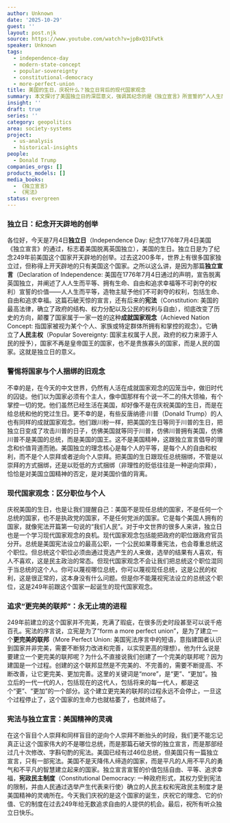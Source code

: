 ```yaml
---
author: Unknown
date: '2025-10-29'
guest: ''
layout: post.njk
source: https://www.youtube.com/watch?v=jpBxQ31Fwtk
speaker: Unknown
tags:
  - independence-day
  - modern-state-concept
  - popular-sovereignty
  - constitutional-democracy
  - more-perfect-union
title: 美国的生日，庆祝什么？独立日背后的现代国家观念
summary: 本文探讨了美国独立日的深层意义，强调其纪念的是《独立宣言》所宣誓的“人人生而平等”等普世价值和人民主权理念，而非任何个人或党派。文章批判了将国家与现任总统混淆的“成就国家观念”，并指出美国建国是一个不断追求“更完美的联邦”的持续过程，其精神核心在于宪法与独立宣言，而非任何一位总统。
insight: ''
draft: true
series: ''
category: geopolitics
area: society-systems
project:
  - us-analysis
  - historical-insights
people:
  - Donald Trump
companies_orgs: []
products_models: []
media_books:
  - 《独立宣言》
  - 《宪法》
status: evergreen
---
```

### 独立日：纪念开天辟地的创举

各位好，今天是7月4日**独立日**（Independence Day: 纪念1776年7月4日美国《独立宣言》的通过，标志着美国脱离英国独立），美国的生日。独立日是为了纪念249年前美国这个国家开天辟地的创举。过去这200多年，世界上有很多国家独立过，但称得上开天辟地的只有美国这个国家。之所以这么讲，是因为那篇**独立宣言**（Declaration of Independence: 美国在1776年7月4日通过的声明，宣告脱离英国独立，并阐述了人人生而平等、拥有生命、自由和追求幸福等不可剥夺的权利）宣誓的价值——人人生而平等，造物主赋予他们不可剥夺的权利，包括生命、自由和追求幸福。这篇石破天惊的宣言，还有后来的**宪法**（Constitution: 美国的最高法律，确立了政府的结构、权力分配以及公民的权利与自由），彻底改变了历史的方向，颠覆了国家属于一家一姓的这种**成就国家观念**（Achieved Nation Concept: 指国家被视为某个个人、家族或特定群体所拥有和掌控的观念）。它确立了**人民主权**（Popular Sovereignty: 国家主权属于人民，政府的权力来源于人民的授予），国家不再是皇帝国王的国家，也不是贵族寡头的国家，而是人民的国家。这就是独立日的意义。

### 警惕将国家与个人捆绑的旧观念

不幸的是，在今天的中文世界，仍然有人活在成就国家观念的囚笼当中，做旧时代的囚徒。他们以为国家必须有个主人，像中国那样有个说一不二的伟大领袖，有个掌控一切的党。他们虽然已经生活在美国，却好像不是在庆祝美国的生日，而是在给总统和他的党过生日。更不幸的是，有些反唐纳德·川普（Donald Trump）的人也有同样的成就国家观念。他们跟川粉一样，把美国的生日等同于川普的生日，把独立日变成了攻击川普的日子，仿佛美国就等同于川普，仿佛川普拥有美国，仿佛川普不是美国的总统，而是美国的国王。这不是美国精神，这跟独立宣言倡导的理念和价值背道而驰。美国独立的理念核心是每个人的平等，是每个人的自由和权利，而不是个人崇拜或者逆向个人崇拜。把美国的生日跟现任总统捆绑，不管是以崇拜的方式捆绑，还是以贬低的方式捆绑（非理性的贬低往往是一种逆向崇拜），恰恰是对美国立国精神的否定，是对美国价值的背离。

### 现代国家观念：区分职位与个人

庆祝美国的生日，也是让我们提醒自己：美国不是现任总统的国家，不是任何一个总统的国家，也不是执政党的国家，不是任何党派的国家。它是每个美国人拥有的国家，就像宪法开篇第一句说的“我们人民”。对于中文世界的很多人来讲，独立日也是一个学习现代国家观念的良机。现代国家观念包括能把政府的职位跟政府官员分开。总统是美国宪法设立的最高公职，一个公民如果尊重宪法，也会尊重总统这个职位。但总统这个职位必须由通过竞选产生的人来做，选举的结果有人喜欢，有人不喜欢，这是民主政治的常态。但现代国家观念不会让我们把总统这个职位混同于当总统的这个人。你可以蔑视哪位总统，你可以蔑视现任总统，这是公民的权利，这是很正常的，这本身没有什么问题。但是你不能蔑视宪法设立的总统这个职位，这是249年前跟这个国家一起诞生的现代国家观念。

### 追求“更完美的联邦”：永无止境的进程

249年前建立的这个国家并不完美，充满了瑕疵，在很多历史时段甚至可以说千疮百孔。宪法的序言说，立宪是为了“form a more perfect union”，是为了建立一个**更完美的联邦**（More Perfect Union: 美国宪法序言中的短语，意指建国者认识到国家并非完美，需要不断努力改进和完善，以实现更高的理想）。他为什么说是要建立一个更完美的联邦呢？为什么不直接说我们创建了一个完美的联邦呢？因为建国是一个过程。创建的这个联邦显然是不完美的、不完善的，需要不断提高、不断改善，让它更完美、更加完善。这里的关键词是“more”，是“更”、“更加”。独立后的一代一代的人，包括现在的这代人，包括将来的每一代人，都是这个“更”、“更加”的一个部分。这个建立更完美的联邦的过程永远不会停止，一旦这个过程停止了，这个国家的生命力也就枯萎了，也就终结了。

### 宪法与独立宣言：美国精神的灵魂

在这个盲目个人崇拜和同样盲目的逆向个人崇拜不断抬头的时段，我们更不能忘记真正让这个国家伟大的不是哪位总统，而是那篇石破天惊的独立宣言，而是那部经过几十次修改、字斟句酌的宪法。美国已经有过46位总统，但美国只有一篇独立宣言，只有一部宪法。美国不是天降伟人缔造的国家，而是平凡的人用不平凡的勇气和不平凡的智慧建立起来的国家。独立宣言宣誓的价值包括自由、平等、追求幸福，**宪政民主制度**（Constitutional Democracy: 一种政府形式，其权力受到宪法的限制，并由人民通过选举产生代表来行使）确立的人民主权和宪政民主制度才是美国精神的灵魂所在。今天我们庆祝的是这个国家的诞生，庆祝它的理念、它的价值、它的制度在过去249年给无数追求自由的人提供的机会。最后，祝所有听众独立日快乐。